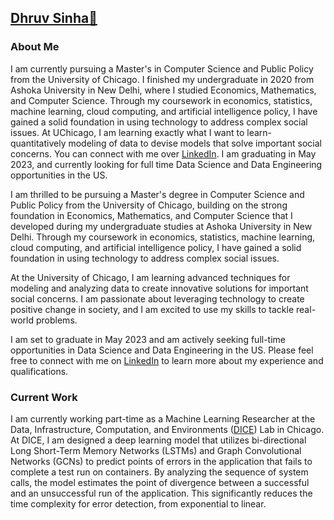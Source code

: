 ## [Dhruv Sinha👋](https://github.com/dhruvsinha)

### About Me

I am currently pursuing a Master's in Computer Science and Public Policy from the University of Chicago. I finished my undergraduate in 2020 from Ashoka University in New Delhi, where I studied Economics, Mathematics, and Computer Science. Through my coursework in economics, statistics, machine learning, cloud computing, and artificial intelligence policy, I have gained a solid foundation in using technology to address complex social issues. At UChicago, I am learning exactly what I want to learn- quantitatively modeling of data to devise models that solve important social concerns. You can connect with me over [LinkedIn](https://www.linkedin.com/in/dhruvsinha1998/). I am graduating in May 2023, and currently looking for full time Data Science and Data Engineering opportunities in the US. 

I am thrilled to be pursuing a Master's degree in Computer Science and Public Policy from the University of Chicago, building on the strong foundation in Economics, Mathematics, and Computer Science that I developed during my undergraduate studies at Ashoka University in New Delhi. Through my coursework in economics, statistics, machine learning, cloud computing, and artificial intelligence policy, I have gained a solid foundation in using technology to address complex social issues.

At the University of Chicago, I am learning advanced techniques for modeling and analyzing data to create innovative solutions for important social concerns. I am passionate about leveraging technology to create positive change in society, and I am excited to use my skills to tackle real-world problems.

I am set to graduate in May 2023 and am actively seeking full-time opportunities in Data Science and Data Engineering in the US. Please feel free to connect with me on [LinkedIn](https://www.linkedin.com/in/dhruvsinha1998/) to learn more about my experience and qualifications.


### Current Work
I am currently working part-time as a Machine Learning Researcher at the Data, Infrastructure, Computation, and Environments ([DICE](https://dice.cs.depaul.edu/))  Lab in Chicago. At DICE, I am designed  a deep learning model that utilizes bi-directional Long Short-Term Memory Networks (LSTMs) and Graph Convolutional Networks (GCNs) to predict points of errors in the application that fails to complete a test run on containers. By analyzing the sequence of system calls, the model estimates the point of divergence between a successful and an unsuccessful run of the application. This significantly reduces the time complexity for error detection, from exponential to linear.

